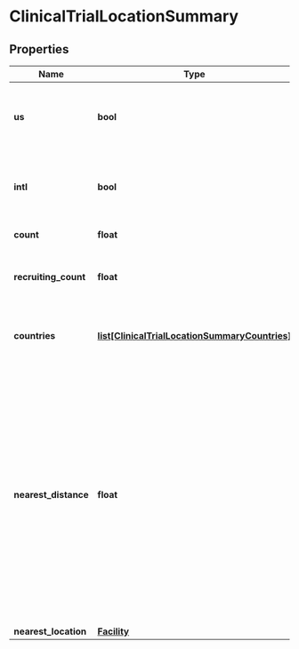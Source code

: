 # ClinicalTrialLocationSummary

## Properties
Name | Type | Description | Notes
------------ | ------------- | ------------- | -------------
**us** | **bool** | Indicates if there are United States based locations. | [optional] 
**intl** | **bool** | Indicates if there are locations outside of the United States. | [optional] 
**count** | **float** | The number of trial sites. | [optional] 
**recruiting_count** | **float** | The number of trial sites that are recruiting patients. | [optional] 
**countries** | [**list[ClinicalTrialLocationSummaryCountries]**](ClinicalTrialLocationSummaryCountries.md) | Countries with locations offering this trial. | [optional] 
**nearest_distance** | **float** | The distance to the nearest trial location based on the distance unit of measure specified (miles if unspecified) from the search location (either geopoint, location object, or inferred search point bsaed on filters provided. | [optional] 
**nearest_location** | [**Facility**](Facility.md) |  | [optional] 



